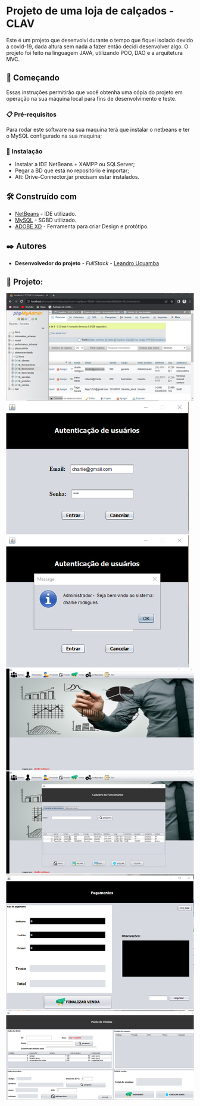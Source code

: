# Projeto de uma loja de calçados - CLAV
 Este é um projeto que desenvolvi durante o tempo que fiquei isolado devido a covid-19, dada altura sem nada a fazer então decidi desenvolver algo. O projeto foi feito na linguagem JAVA, utilizando POO, DAO e a arquitetura MVC.
 
 ## 🚀 Começando
 
Essas instruções permitirão que você obtenha uma cópia do projeto em operação na sua máquina local para fins de desenvolvimento e teste.

### 📋 Pré-requisitos

Para rodar este software na sua maquina terá que instalar o netbeans e ter o MySQL configurado na sua maquina;


### 🔧 Instalação

- Instalar a IDE NetBeans + XAMPP ou SQLServer;
- Pegar a BD que está no repositório e importar;
- Att: Drive-Connector.jar precisam estar instalados.


## 🛠️ Construído com

* [NetBeans](https://netbeans.apache.org/) - IDE utilizado.
* [MySQL](https://www.mysql.com/) - SGBD utilizado.
* [ADOBE XD](https://helpx.adobe.com/pt/xd/get-started.html) - Ferramenta para criar Design e protótipo.


## ✒️ Autores

* **Desenvolvedor do projeto** - *FullStack* - [Leandro Ucuamba](https://github.com/LeandroUcuamba)


## 📄 Projeto:

![imagem projeto](https://github.com/LeandroUcuamba/SistemaVendas_Com_JAVA/blob/main/imgReadme/img1.jpg)
![imagem projeto](https://github.com/LeandroUcuamba/SistemaVendas_Com_JAVA/blob/main/imgReadme/img2.jpg)
![imagem projeto](https://github.com/LeandroUcuamba/SistemaVendas_Com_JAVA/blob/main/imgReadme/img3.jpg)
![imagem projeto](https://github.com/LeandroUcuamba/SistemaVendas_Com_JAVA/blob/main/imgReadme/img4.jpg)
![imagem projeto](https://github.com/LeandroUcuamba/SistemaVendas_Com_JAVA/blob/main/imgReadme/img5.jpg)
![imagem projeto](https://github.com/LeandroUcuamba/SistemaVendas_Com_JAVA/blob/main/imgReadme/img6.jpg)
![imagem projeto](https://github.com/LeandroUcuamba/SistemaVendas_Com_JAVA/blob/main/imgReadme/img7.jpg)
